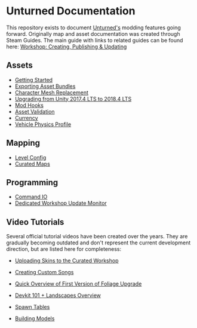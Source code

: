 Unturned Documentation
======================

This repository exists to document [Unturned's](https://store.steampowered.com/app/304930) modding features going forward. Originally map and asset documentation was created through Steam Guides. The main guide with links to related guides can be found here: [Workshop: Creating, Publishing & Updating](https://steamcommunity.com/sharedfiles/filedetails/?id=460136012)

Assets
------

* [Getting Started](GettingStarted.md)
* [Exporting Asset Bundles](AssetBundles.md)
* [Character Mesh Replacement](CharacterMeshReplacement.md)
* [Upgrading from Unity 2017.4 LTS to 2018.4 LTS](Unity2018.md)
* [Mod Hooks](ModHooks.md)
* [Asset Validation](AssetValidation.md)
* [Currency](Currency.md)
* [Vehicle Physics Profile](VehiclePhysicsProfile.md)

Mapping
-------

* [Level Config](LevelConfig.md)
* [Curated Maps](CuratedMaps.md)

Programming
-----------

* [Command IO](CommandIO.md)
* [Dedicated Workshop Update Monitor](DedicatedWorkshopUpdateMonitor.md)

Video Tutorials
---------------

Several official tutorial videos have been created over the years. They are gradually becoming outdated and don't represent the current development direction, but are listed here for completeness:

* [Uploading Skins to the Curated Workshop](https://www.youtube.com/watch?v=rF4YvEuxse8)

* [Creating Custom Songs](https://www.youtube.com/watch?v=wXpk7o9Dr4k)

* [Quick Overview of First Version of Foliage Upgrade](https://www.youtube.com/watch?v=VVt2bRcAWv4)

* [Devkit 101 + Landscapes Overview](https://www.youtube.com/watch?v=fkljCH419ug)

* [Spawn Tables](https://www.youtube.com/watch?v=7Aiz7utMx8g)

* [Building Models](https://www.youtube.com/watch?v=rAZ9KEGjSUk)
